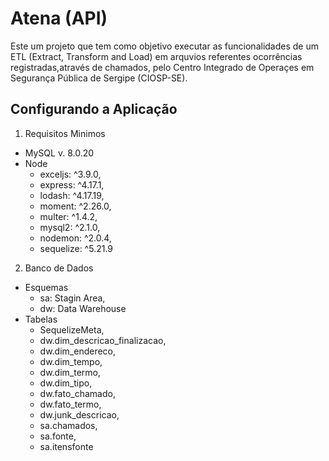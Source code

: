 # Atena (API)

Este um projeto que tem como objetivo executar as funcionalidades de um ETL (Extract, Transform and Load) em arquvios referentes ocorrências registradas,através de chamados, pelo Centro Integrado de Operaçes em Segurança Pública de Sergipe (CIOSP-SE).

## Configurando a Aplicação
1. Requisitos Minimos
  * MySQL v. 8.0.20 
  * Node
    * exceljs: ^3.9.0,
    * express: ^4.17.1,
    * lodash: ^4.17.19,
    * moment: ^2.26.0,
    * multer: ^1.4.2,
    * mysql2: ^2.1.0,
    * nodemon: ^2.0.4,
    * sequelize: ^5.21.9
2. Banco de Dados
  * Esquemas
    * sa: Stagin Area,
    * dw: Data Warehouse
  * Tabelas
    * SequelizeMeta,
    * dw.dim_descricao_finalizacao,
    * dw.dim_endereco,
    * dw.dim_tempo,
    * dw.dim_termo,
    * dw.dim_tipo,
    * dw.fato_chamado,
    * dw.fato_termo,
    * dw.junk_descricao,
    * sa.chamados,
    * sa.fonte,
    * sa.itensfonte